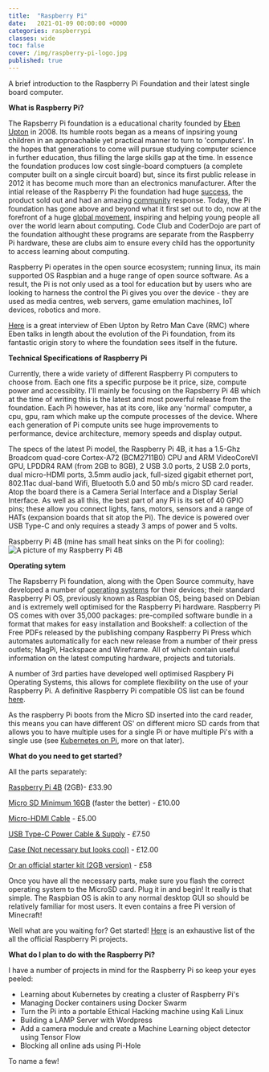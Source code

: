 ```yaml
---
title:  "Raspberry Pi"
date:   2021-01-09 00:00:00 +0000
categories: raspberrypi
classes: wide
toc: false
cover: /img/raspberry-pi-logo.jpg 
published: true
---
```

A brief introduction to the Raspberry Pi Foundation and their latest single board computer.

**What is Raspberry Pi?**

The Rapsberry Pi foundation is a educational charity founded by [Eben Upton](https://en.wikipedia.org/wiki/Eben_Upton) in 2008. Its humble roots began as a means of inpsiring young children in an approachable yet practical manner to turn to 'computers'. In the hopes that generations to come will pursue studying computer science in further education, thus filling the large skills gap at the time. In essence the foundation produces low cost single-board comptuers (a complete computer built on a single circuit board) but, since its first public release in 2012 it has become much more than an electronics manufacturer. After the intial release of the Raspberry Pi the foundation had huge [success](https://www.theguardian.com/technology/2015/feb/18/raspberry-pi-becomes-best-selling-british-computer), the product sold out and had an amazing [community](https://www.raspberrypi.org/community/) response. Today, the Pi foundation has gone above and beyond what it first set out to do, now at the forefront of a huge [global movement](https://www.raspberrypi.org/stories/), inspiring and helping young people all over the world learn about computing. Code Club and CoderDojo are part of the foundation althought these programs are separate from the Raspberry Pi hardware, these are clubs aim to ensure every child has the opportunity to access learning about computing.

Raspberry Pi operates in the open source ecosystem; running linux, its main supported OS Raspbian and a huge range of open source software. As a result, the Pi is not only used as a tool for education but by users who are looking to harness the control the Pi gives you over the device - they are used as media centres, web servers, game emulation machines, IoT devices, robotics and more.

[Here](https://www.youtube.com/watch?v=AUq7iyT9Hcg&t=1677s&ab_channel=RMC-TheCave) is a great interview of Eben Upton by Retro Man Cave (RMC) where Eben talks in length about the evolution of the Pi foundation, from its fantastic origin story to where the foundation sees itself in the future.

**Technical Specifications of Raspberry Pi**

Currently, there a wide variety of different Raspberry Pi computers to choose from. Each one fits a specific purpose be it price, size, compute power and accessiblity. I'll mainly be focusing on the Rapsberry Pi 4B which at the time of writing this is the latest and most powerful release from the foundation. Each Pi however, has at its core, like any 'normal' computer, a cpu, gpu, ram which make up the compute processes of the device. Where each generation of Pi compute units see huge improvements to performance, device architecture, memory speeds and display output.

The specs of the latest Pi model, the Raspberry Pi 4B, it has a 1.5-Ghz Broadcom quad-core Cortex-A72 (BCM2711B0) CPU and ARM VideoCoreVI GPU, LPDDR4 RAM (from 2GB to 8GB), 2 USB 3.0 ports, 2 USB 2.0 ports, dual micro-HDMI ports, 3.5mm audio jack, full-sized gigabit ethernet port, 802.11ac dual-band Wifi, Bluetooth 5.0 and 50 mb/s micro SD card reader. Atop the board there is a Camera Serial Interface and a Display Serial Interface. As well as all this, the best part of any Pi is its set of 40 GPIO pins; these allow you connect lights, fans, motors, sensors and a range of HATs (expansion boards that sit atop the Pi). The device is powered over USB Type-C and only requires a steady 3 amps of power and 5 volts.

Raspberry Pi 4B (mine has small heat sinks on the Pi for cooling):
![A picture of my Raspberry Pi 4B](/img/raspberry-pi4b-1.jpg)

**Operating sytem** 

The Rapsberry Pi foundation, along with the Open Source commuity, have developed a number of [operating systems](https://www.raspberrypi.org/software/operating-systems/#raspberry-pi-os-32-bit) for their devices; their standard Raspberry Pi OS, previously known as Raspbian OS, being based on Debian and is extremely well optimised for the Raspberry Pi hardware. Raspberry Pi OS comes with over 35,000 packages: pre-compiled software bundle in a format that makes for easy installation and Bookshelf: a collection of the Free PDFs released by the publishing company Raspberry Pi Press which automates automatically for each new release from a number of their press outlets; MagPi, Hackspace and Wireframe. All of which contain useful information on the latest computing hardware, projects and tutorials.

A number of 3rd parties have developed well optimised Raspbery Pi Operating Systems, this allows for complete flexibility on the use of your Raspberry Pi. A definitive Raspberry Pi compatible OS list can be found [here](https://raspberrypi.stackexchange.com/questions/534/definitive-list-of-operating-systems). 

As the raspberry Pi boots from the Micro SD inserted into the card reader, this means you can have different OS' on different micro SD cards  from that allows you to have multiple uses for a single Pi or have multiple Pi's with a single use (see [Kubernetes on Pi](https://ubuntu.com/tutorials/how-to-kubernetes-cluster-on-raspberry-pi#1-overview), more on that later).

**What do you need to get started?**

All the parts separately:

[Raspberry Pi 4B](https://thepihut.com/products/raspberry-pi-4-model-b) (2GB)- £33.90

[Micro SD Minimum 16GB](https://www.amazon.co.uk/dp/B07V4DZBFG/ref=twister_B07HM3RLBS?_encoding=UTF8&th=1) (faster the better) - £10.00

[Micro-HDMI Cable](https://thepihut.com/products/micro-hdmi-to-standard-hdmi-a-cable) - £5.00

[USB Type-C Power Cable & Supply](https://thepihut.com/products/raspberry-pi-psu-uk?src=raspberrypi)  - £7.50

[Case (Not necessary but looks cool)](https://thepihut.com/products/aluminium-armour-heatsink-case-for-raspberry-pi-4?variant=31139034038334) - £12.00

[Or an official starter kit (2GB version)](https://thepihut.com/products/raspberry-pi-starter-kit) - £58

Once you have all the necessary parts, make sure you flash the correct operating system to the MicroSD card. Plug it in and begin! It really is that simple. The Raspbian OS is akin to any normal desktop GUI so should be relatively familiar for most users. It even contains a free Pi version of Minecraft!

Well what are you waiting for? Get started! [Here](https://projects.raspberrypi.org/en/projects) is an exhaustive list of the all the official Raspberry Pi projects.

**What do I plan to do with the Raspberry Pi?**

I have a number of projects in mind for the Raspberry Pi so keep your eyes peeled:

- Learning about Kubernetes by creating a cluster of Raspberry Pi's
- Managing Docker containers using Docker Swarm
- Turn the Pi into a portable Ethical Hacking machine using Kali Linux
- Building a LAMP Server with Wordpress
- Add a camera module and create a Machine Learning object detector using Tensor Flow
- Blocking all online ads using Pi-Hole

To name a few!